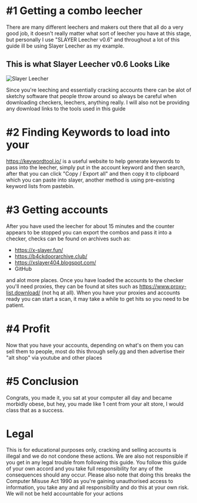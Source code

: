 # #1 Getting a combo leecher
There are many different leechers and makers out there that all do a very good job, it doesn't really matter what sort of leecher you have at this stage, but personally I use "SLAYER Leecher v0.6" and throughout a lot of this guide ill be using Slayer Leecher as my example.
## This is what Slayer Leecher v0.6 Looks Like
![Slayer Leecher](https://i.imgur.com/5pBze5D.png)

Since you're leeching and essentially cracking accounts there can be alot of sketchy software that people throw around so always be careful when downloading checkers, leechers, anything really. I will also not be providing any download links to the tools used in this guide

# #2 Finding Keywords to load into your
https://keywordtool.io/ is a useful website to help generate keywords to pass into the leecher, simply put in the account keyword and then search, after that you can click "Copy / Export all" and then copy it to clipboard which you can paste into slayer, another method is using pre-existing keyword lists from pastebin.

# #3 Getting accounts
After you have used the leecher for about 15 minutes and the counter appears to be stopped you can export the combos and pass it into a checker, checks can be found on archives such as:
- https://x-slayer.fun/
- https://b4ckdoorarchive.club/
- https://xslayer404.blogspot.com/
- GitHub

and alot more places.
Once you have loaded the accounts to the checker you'll need proxies, they can be found at sites such as https://www.proxy-list.download/ (not hq at all).
When you have your proxies and accounts ready you can start a scan, it may take a while to get hits so you need to be patient.

# #4 Profit
Now that you have your accounts, depending on what's on them you can sell them to people, most do this through selly.gg and then advertise their "alt shop" via youtube and other places

# #5 Conclusion
Congrats, you made it, you sat at your computer all day and became morbidly obese, but hey, you made like 1 cent from your alt store, I would class that as a success.

# Legal
This is for educational purposes only, cracking and selling accounts is illegal and we do not condone these actions.
We are also not responsible if you get in any legal trouble from following this guide. You follow this guide of your
own accord and you take full responsibility for any of the consequences should any occur.
Please also note that doing this breaks the Computer Misuse Act 1990 as you're gaining unauthorised access to information, you take
any and all responsibility and do this at your own risk. We will not be held accountable for your actions
